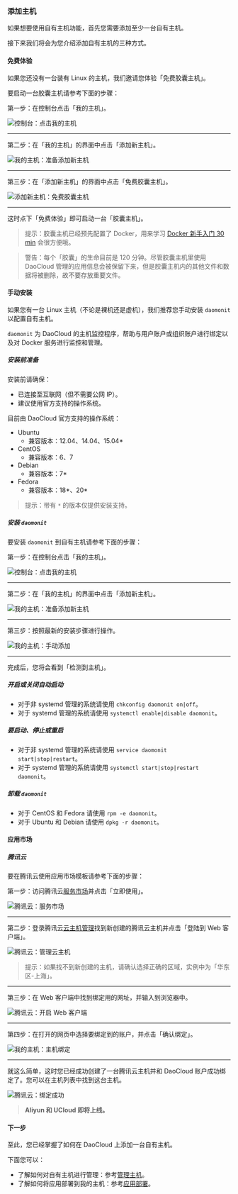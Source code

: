 ### 添加主机

如果想要使用自有主机功能，首先您需要添加至少一台自有主机。

接下来我们将会为您介绍添加自有主机的三种方式。

#### 免费体验

如果您还没有一台装有 Linux 的主机，我们邀请您体验「免费胶囊主机」。

要启动一台胶囊主机请参考下面的步骤：

第一步：在控制台点击「我的主机」。

![控制台：点击我的主机](/img/screenshots/features/runtimes/new/dashboard.png)

---

第二步：在「我的主机」的界面中点击「添加新主机」。

![我的主机：准备添加新主机](/img/screenshots/features/runtimes/new/runtimes-index.png)

---

第三步：在「添加新主机」的界面中点击「免费胶囊主机」。

![添加新主机：免费胶囊主机](/img/screenshots/features/runtimes/new/try.png)

---

这时点下「免费体验」即可启动一台「胶囊主机」。

> 提示：胶囊主机已经预先配置了 Docker，用来学习 [Docker 新手入门 30 min](../../tutorials/README.md) 会很方便哦。

> 警告：每个「胶囊」的生命目前是 120 分钟。尽管胶囊主机里使用 DaoCloud 管理的应用信息会被保留下来，但是胶囊主机内的其他文件和数据将被删除，故不要存放重要文件。

#### 手动安装

如果您有一台 Linux 主机（不论是裸机还是虚机），我们推荐您手动安装 `daomonit` 以配置自有主机。

`daomonit` 为 DaoCloud 的主机监控程序，帮助与用户账户或组织账户进行绑定以及对 Docker 服务进行监控和管理。

##### 安装前准备

安装前请确保：

* 已连接至互联网（但不需要公网 IP）。
* 建议使用官方支持的操作系统。

目前由 DaoCloud 官方支持的操作系统：

* Ubuntu
  - 兼容版本：12.04、14.04、15.04\*
* CentOS
  - 兼容版本：6、7
* Debian
  - 兼容版本：7\*
* Fedora
  - 兼容版本：18\*、20\*

> 提示：带有 `*` 的版本仅提供安装支持。

##### 安装 `daomonit`

要安装 `daomonit` 到自有主机请参考下面的步骤：

第一步：在控制台点击「我的主机」。

![控制台：点击我的主机](/img/screenshots/features/runtimes/new/dashboard.png)

---

第二步：在「我的主机」的界面中点击「添加新主机」。

![我的主机：准备添加新主机](/img/screenshots/features/runtimes/new/runtimes-index.png)

---

第三步：按照最新的安装步骤进行操作。

![我的主机：手动添加](/img/screenshots/features/runtimes/new/manual.png)

---

完成后，您将会看到「检测到主机」。

##### 开启或关闭自动启动

* 对于非 systemd 管理的系统请使用 `chkconfig daomonit on|off`。
* 对于 systemd 管理的系统请使用 `systemctl enable|disable daomonit`。

##### 要启动、停止或重启

* 对于非 systemd 管理的系统请使用 `service daomonit start|stop|restart`。
* 对于 systemd 管理的系统请使用 `systemctl start|stop|restart daomonit`。

##### 卸载 `daomonit`

* 对于 CentOS 和 Fedora 请使用 `rpm -e daomonit`。
* 对于 Ubuntu 和 Debian 请使用 `dpkg -r daomonit`。

#### 应用市场

##### 腾讯云

要在腾讯云使用应用市场模板请参考下面的步骤：

第一步：访问腾讯云[服务市场](http://market.qcloud.com/detail.php?productId=143)并点击「立即使用」。

![腾讯云：服务市场](/img/screenshots/features/runtimes/new/qcloud-market.png)

---

第二步：登录腾讯云[云主机管理](http://console.qcloud.com/cvm/index)找到新创建的腾讯云主机并点击「登陆到 Web 客户端」。

![腾讯云：管理云主机](/img/screenshots/features/runtimes/new/qcloud-manage.png)

> 提示：如果找不到新创建的主机，请确认选择正确的区域，实例中为「华东区-上海」。

---

第三步：在 Web 客户端中找到绑定用的网址，并输入到浏览器中。

![腾讯云：开启 Web 客户端](/img/screenshots/features/runtimes/new/qcloud-console.png)

---

第四步：在打开的网页中选择要绑定到的账户，并点击「确认绑定」。

![我的主机：主机绑定](/img/screenshots/features/runtimes/new/binding.png)

---

就这么简单，这时您已经成功创建了一台腾讯云主机并和 DaoCloud 账户成功绑定了。您可以在主机列表中找到这台主机。

![腾讯云：绑定成功](/img/screenshots/features/runtimes/new/qcloud-success.png)

> **Aliyun 和 UCloud 即将上线。**

<!-- ##### Aliyun -->

<!-- ##### UCloud -->

#### 下一步

至此，您已经掌握了如何在 DaoCloud 上添加一台自有主机。

下面您可以：

* 了解如何对自有主机进行管理：参考[管理主机](management.md)。
* 了解如何将应用部署到我的主机：参考[应用部署](../deployment.md)。

<!-- TODO: 部署部分完成后更新链接 -->
